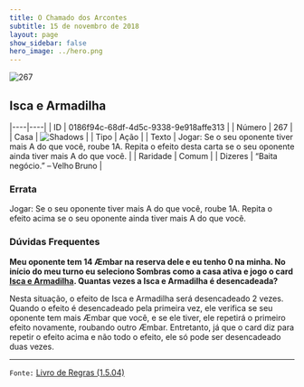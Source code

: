 ```yaml
---
title: O Chamado dos Arcontes
subtitle: 15 de novembro de 2018
layout: page
show_sidebar: false
hero_image: ../hero.png
---
```


![267](https://cdn.keyforgegame.com/media/card_front/pt/341_267_VHQ67J5MWQV5_pt.png)

## Isca e Armadilha

|----|----|
| ID | 0186f94c-68df-4d5c-9338-9e918affe313 |
| Número | 267 |
| Casa | ![Shadows](https://archonarcana.com/images/thumb/e/ee/Shadows.png/22px-Shadows.png "Sombras") |
| Tipo | Ação |
| Texto | Jogar: Se o seu oponente tiver mais A do que você, roube 1A. Repita o efeito desta carta se o seu oponente ainda tiver mais A do que você. |
| Raridade | Comum |
| Dizeres | “Baita negócio.” – Velho Bruno |

### Errata

Jogar: Se o seu oponente tiver mais A do que você, roube 1A. Repita o efeito acima se o seu oponente ainda tiver mais A do que você.

### Dúvidas Frequentes

**Meu oponente tem 14 Æmbar na reserva dele e eu tenho 0 na
minha. No início do meu turno eu seleciono Sombras como a casa
ativa e jogo o card [Isca e Armadilha](/cota/267). Quantas vezes a Isca
e Armadilha é desencadeada?**

Nesta situação, o efeito de Isca e Armadilha será desencadeado 2 vezes.
Quando o efeito é desencadeado pela primeira vez, ele verifica se
seu oponente tem mais Æmbar que você, e se ele tiver, ele repetirá o
primeiro efeito novamente, roubando outro Æmbar. Entretanto, já que o
card diz para repetir o efeito acima e não todo o efeito, ele só pode ser
desencadeado duas vezes.

<hr/>

`Fonte:` [Livro de Regras (1.5.04)](https://drive.google.com/open?id=14pM1J8ZR_4hZbGFZt-ArQdAGsHCPEQdE)
